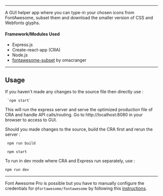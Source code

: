 ___

A GUI helper app where you can type-in your chosen icons from FontAwesome, subset them and download the smaller version of CSS and Webfonts glyphs.

#### Framework/Modules Used
- Express.js
- Create-react-app (CRA)
- Node.js
- [fontawesome-subset](https://github.com/omacranger/fontawesome-subset) by omacranger

___
## Usage

If you haven't made any changes to the source file then directly use :
```
 `npm start`
```
This will run the express server and serve the optimized production file of CRA and handle API calls/routing.
Go to http://localhost:8080 in your browser to access to GUI.

Should you made changes to the source, build the CRA first and rerun the server :
```
 npm run build
 
 npm start
```
 
To run in dev mode where CRA and Express run separately, use :
```
npm run dev
```
___

Font Awesome Pro is possible but you have to manually configure the credentials for `@fortawesome/fontawesome` by following this [instructions](https://fontawesome.com/how-to-use/on-the-web/setup/using-package-managers).
